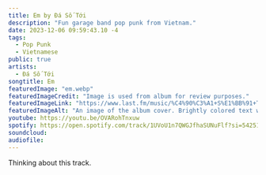 ```yaml
---
title: Em by Đá Số Tới
description: "Fun garage band pop punk from Vietnam."
date: 2023-12-06 09:59:43.10 -4
tags:
  - Pop Punk
  - Vietnamese
public: true
artists:
  - Đá Số Tới
songtitle: Em
featuredImage: "em.webp"
featuredImageCredit: "Image is used from album for review purposes."
featuredImageLink: "https://www.last.fm/music/%C4%90%C3%A1+S%E1%BB%91+T%E1%BB%9Bi/Em"
featuredImageAlt: "An image of the album cover. Brightly colored text with rainbow colors with the song (Em) and artist name (Đá Số Tới) across the top. In the background the three artists lie with their heads stacked on top of each other having fun"
youtube: https://youtu.be/OVARohTnxuw
spotify: https://open.spotify.com/track/1UVoU1n7QWGJfhaSUNuFlf?si=542511374f314752
soundcloud:
audiofile:
---
```


Thinking about this track.
